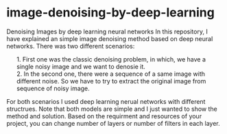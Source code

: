 # image-denoising-by-deep-learning
Denoising Images by deep learning neural networks
In this repository, I have explained an simple image denoising method based on deep neural networks. There was two different scenarios: <br>
<ol> 1. First one was the classic denoising problem, in which, we have a single noisy image and we want to denosie it. <br>
2. In the second one, there were a sequence of a same image with different noise. So we have to try to extract the original image from sequence of noisy image.<br></ol>
For both scenarios I used deep learning nerual networks with different structrues. Note that both models are simple and I just wanted to show the method and solution. Based on the requirment and resources of your project, you can change number of layers or number of filters in each layer.
